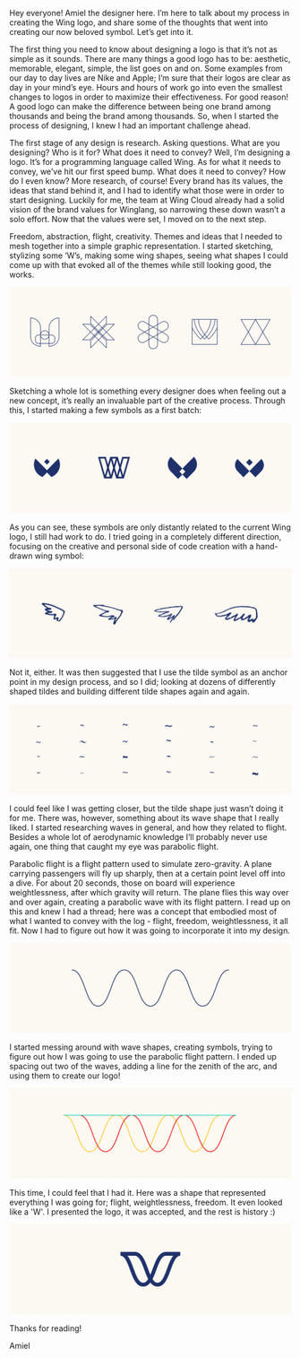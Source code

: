 Hey everyone! Amiel the designer here. I’m here to talk about my process in creating the Wing logo, and share some of the thoughts that went into creating our now beloved symbol. Let’s get into it.

The first thing you need to know about designing a logo is that it’s not as simple as it sounds. There are many things a good logo has to be: aesthetic, memorable, elegant, simple, the list goes on and on. Some examples from our day to day lives are Nike and Apple; I’m sure that their logos are clear as day in your mind’s eye. Hours and hours of work go into even the smallest changes to logos in order to maximize their effectiveness. For good reason! A good logo can make the difference between being one brand among thousands and being the brand among thousands. So, when I started the process of designing, I knew I had an important challenge ahead.

The first stage of any design is research. Asking questions. What are you designing? Who is it for? What does it need to convey? Well, I’m designing a logo. It’s for a programming language called Wing. As for what it needs to convey, we’ve hit our first speed bump. What does it need to convey? How do I even know? More research, of course! Every brand has its values, the ideas that stand behind it, and I had to identify what those were in order to start designing. Luckily for me, the team at Wing Cloud already had a solid vision of the brand values for Winglang, so narrowing these down wasn’t a solo effort. Now that the values were set, I moved on to the next step.

Freedom, abstraction, flight, creativity. Themes and ideas that I needed to mesh together into a simple graphic representation. I started sketching, stylizing some ‘W’s, making some wing shapes, seeing what shapes I could come up with that evoked all of the themes while still looking good, the works.

![Alt text](<assets/amiel blog 1.png>)

Sketching a whole lot is something every designer does when feeling out a new concept, it’s really an invaluable part of the creative process. Through this, I started making a few symbols as a first batch:

![Alt text](<assets/amiel blog 2.png>)

As you can see, these symbols are only distantly related to the current Wing logo, I still had work to do. I tried going in a completely different direction, focusing on the creative and personal side of code creation with a hand-drawn wing symbol:

![Alt text](<assets/amiel blog 3.png>)

Not it, either. It was then suggested that I use the tilde symbol as an anchor point in my design process, and so I did; looking at dozens of differently shaped tildes and building different tilde shapes again and again.

![Alt text](<assets/amiel blog 4.png>)

 I could feel like I was getting closer, but the tilde shape just wasn’t doing it for me. There was, however, something about its wave shape that I really liked. I started researching waves in general, and how they related to flight. Besides a whole lot of aerodynamic knowledge I’ll probably never use again, one thing that caught my eye was parabolic flight.

Parabolic flight is a flight pattern used to simulate zero-gravity. A plane carrying passengers will fly up sharply, then at a certain point level off into a dive. For about 20 seconds, those on board will experience weightlessness, after which gravity will return. The plane flies this way over and over again, creating a parabolic wave with its flight pattern. I read up on this and knew I had a thread; here was a concept that embodied most of what I wanted to convey with the log - flight, freedom, weightlessness, it all fit. Now I had to figure out how it was going to incorporate it into my design. 

![Alt text](<assets/amiel blog 5.png>)

I started messing around with wave shapes, creating symbols, trying to figure out how I was going to use the parabolic flight pattern. I ended up spacing out two of the waves, adding a line for the zenith of the arc, and using them to create our logo!

![Alt text](<assets/amiel blog 6.png>)

This time, I could feel that I had it. Here was a shape that represented everything I was going for; flight, weightlessness, freedom. It even looked like a 'W'. I presented the logo, it was accepted, and the rest is history :) 

![Alt text](<assets/amiel blog 7.png>)

Thanks for reading!

Amiel



